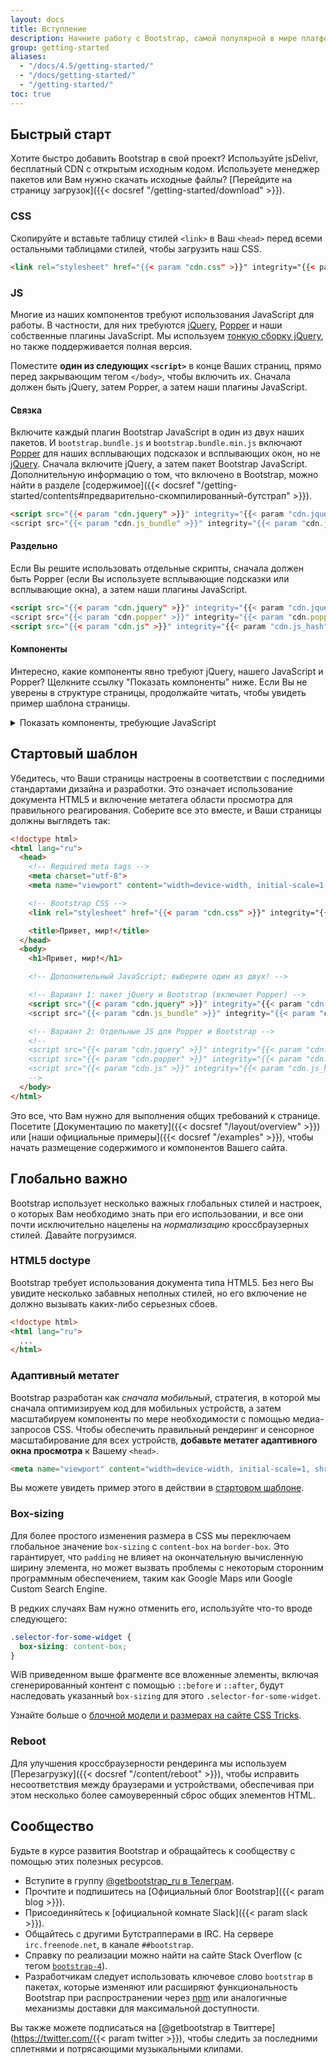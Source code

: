 ```yaml
---
layout: docs
title: Вступление
description: Начните работу с Bootstrap, самой популярной в мире платформой для создания адаптивных сайтов, ориентированных на мобильные устройства, с jsDelivr и начальной страницей шаблона.
group: getting-started
aliases:
  - "/docs/4.5/getting-started/"
  - "/docs/getting-started/"
  - "/getting-started/"
toc: true
---
```


## Быстрый старт

Хотите быстро добавить Bootstrap в свой проект? Используйте jsDelivr, бесплатный CDN с открытым исходным кодом. Используете менеджер пакетов или Вам нужно скачать исходные файлы? [Перейдите на страницу загрузок]({{< docsref "/getting-started/download" >}}).

### CSS

Скопируйте и вставьте таблицу стилей `<link>` в Ваш `<head>` перед всеми остальными таблицами стилей, чтобы загрузить наш CSS.

```html
<link rel="stylesheet" href="{{< param "cdn.css" >}}" integrity="{{< param "cdn.css_hash" >}}" crossorigin="anonymous">
```

### JS

Многие из наших компонентов требуют использования JavaScript для работы. В частности, для них требуются [jQuery](https://jquery.com/), [Popper](https://popper.js.org/) и наши собственные плагины JavaScript. Мы используем [тонкую сборку jQuery](https://blog.jquery.com/2016/06/09/jquery-3-0-final-released/), но также поддерживается полная версия.

Поместите  **один из следующих `<script>`** в конце Ваших страниц, прямо перед закрывающим тегом `</body>`, чтобы включить их. Сначала должен быть jQuery, затем Popper, а затем наши плагины JavaScript.

#### Связка

Включите каждый плагин Bootstrap JavaScript в один из двух наших пакетов. И `bootstrap.bundle.js` и `bootstrap.bundle.min.js` включают [Popper](https://popper.js.org/) для наших всплывающих подсказок и всплывающих окон, но не [jQuery](https://jquery.com/). Сначала включите jQuery, а затем пакет Bootstrap JavaScript. Дополнительную информацию о том, что включено в Bootstrap, можно найти в разделе [содержимое]({{< docsref "/getting-started/contents#предварительно-скомпилированный-бутстрап" >}}).

```html
<script src="{{< param "cdn.jquery" >}}" integrity="{{< param "cdn.jquery_hash" >}}" crossorigin="anonymous"></script>
<script src="{{< param "cdn.js_bundle" >}}" integrity="{{< param "cdn.js_bundle_hash" >}}" crossorigin="anonymous"></script>
```

#### Раздельно

Если Вы решите использовать отдельные скрипты, сначала должен быть Popper (если Вы используете всплывающие подсказки или всплывающие окна), а затем наши плагины JavaScript.

```html
<script src="{{< param "cdn.jquery" >}}" integrity="{{< param "cdn.jquery_hash" >}}" crossorigin="anonymous"></script>
<script src="{{< param "cdn.popper" >}}" integrity="{{< param "cdn.popper_hash" >}}" crossorigin="anonymous"></script>
<script src="{{< param "cdn.js" >}}" integrity="{{< param "cdn.js_hash" >}}" crossorigin="anonymous"></script>
```

#### Компоненты

Интересно, какие компоненты явно требуют jQuery, нашего JavaScript и Popper? Щелкните ссылку "Показать компоненты" ниже. Если Вы не уверены в структуре страницы, продолжайте читать, чтобы увидеть пример шаблона страницы.

<details>
<summary class="text-primary mb-3">Показать компоненты, требующие JavaScript</summary>
{{< markdown >}}
- Alerts: Уведомления для отклонений
- Buttons: Кнопки для переключения состояний и функции флажка/радио
- Carousel: Карусель для любого поведения слайдов, элементов управления и индикаторов
- Collapse: Сворачиваемый контент для переключения видимости контента
- Dropdowns: Выпадающие списки для отображения и позиционирования (также требуется [Popper.js](https://popper.js.org/))
- Modals: Модальные окна для отображения, позиционирования и прокрутки
- Navbar: Панель навигации для расширения нашего плагина Сворачивания контента для реализации адаптивного поведения
- Tooltips и popovers: Всплывающие подсказки и Всплывающие окна для отображения и позиционирования (также требуется [Popper.js](https://popper.js.org/))
- Scrollspy: Слежение прокрутки для поведения прокрутки и обновлений навигации
{{< /markdown >}}
</details>

## Стартовый шаблон

Убедитесь, что Ваши страницы настроены в соответствии с последними стандартами дизайна и разработки. Это означает использование документа HTML5 и включение метатега области просмотра для правильного реагирования. Соберите все это вместе, и Ваши страницы должны выглядеть так:

```html
<!doctype html>
<html lang="ru">
  <head>
    <!-- Required meta tags -->
    <meta charset="utf-8">
    <meta name="viewport" content="width=device-width, initial-scale=1, shrink-to-fit=no">

    <!-- Bootstrap CSS -->
    <link rel="stylesheet" href="{{< param "cdn.css" >}}" integrity="{{< param "cdn.css_hash" >}}" crossorigin="anonymous">

    <title>Привет, мир!</title>
  </head>
  <body>
    <h1>Привет, мир!</h1>

    <!-- Дополнительный JavaScript; выберите один из двух! -->

    <!-- Вариант 1: пакет jQuery и Bootstrap (включает Popper) -->
    <script src="{{< param "cdn.jquery" >}}" integrity="{{< param "cdn.jquery_hash" >}}" crossorigin="anonymous"></script>
    <script src="{{< param "cdn.js_bundle" >}}" integrity="{{< param "cdn.js_bundle_hash" >}}" crossorigin="anonymous"></script>

    <!-- Вариант 2: Отдельные JS для Popper и Bootstrap -->
    <!--
    <script src="{{< param "cdn.jquery" >}}" integrity="{{< param "cdn.jquery_hash" >}}" crossorigin="anonymous"></script>
    <script src="{{< param "cdn.popper" >}}" integrity="{{< param "cdn.popper_hash" >}}" crossorigin="anonymous"></script>
    <script src="{{< param "cdn.js" >}}" integrity="{{< param "cdn.js_hash" >}}" crossorigin="anonymous"></script>
    -->
  </body>
</html>
```

Это все, что Вам нужно для выполнения общих требований к странице. Посетите [Документацию по макету]({{< docsref "/layout/overview" >}}) или [наши официальные примеры]({{< docsref "/examples" >}}), чтобы начать размещение содержимого и компонентов Вашего сайта.

## Глобально важно

Bootstrap использует несколько важных глобальных стилей и настроек, о которых Вам необходимо знать при его использовании, и все они почти исключительно нацелены на *нормализацию* кроссбраузерных стилей. Давайте погрузимся.

### HTML5 doctype

Bootstrap требует использования документа типа HTML5. Без него Вы увидите несколько забавных неполных стилей, но его включение не должно вызывать каких-либо серьезных сбоев.

```html
<!doctype html>
<html lang="ru">
  ...
</html>
```

### Адаптивный метатег

Bootstrap разработан как *сначала мобильный*, стратегия, в которой мы сначала оптимизируем код для мобильных устройств, а затем масштабируем компоненты по мере необходимости с помощью медиа-запросов CSS. Чтобы обеспечить правильный рендеринг и сенсорное масштабирование для всех устройств, **добавьте метатег адаптивного окна просмотра** к Вашему `<head>`.

```html
<meta name="viewport" content="width=device-width, initial-scale=1, shrink-to-fit=no">
```

Вы можете увидеть пример этого в действии в [стартовом шаблоне](#стартовый-шаблон).

### Box-sizing

Для более простого изменения размера в CSS мы переключаем глобальное значение `box-sizing` с `content-box` на `border-box`. Это гарантирует, что `padding` не влияет на окончательную вычисленную ширину элемента, но может вызвать проблемы с некоторым сторонним программным обеспечением, таким как Google Maps или Google Custom Search Engine.

В редких случаях Вам нужно отменить его, используйте что-то вроде следующего:

```css
.selector-for-some-widget {
  box-sizing: content-box;
}
```

WiВ приведенном выше фрагменте все вложенные элементы, включая сгенерированный контент с помощью `::before` и `::after`, будут наследовать указанный `box-sizing` для этого `.selector-for-some-widget`.

Узнайте больше о [блочной модели и размерах на сайте CSS Tricks](https://css-tricks.com/box-sizing/).

### Reboot

Для улучшения кроссбраузерности рендеринга мы используем [Перезагрузку]({{< docsref "/content/reboot" >}}), чтобы исправить несоответствия между браузерами и устройствами, обеспечивая при этом несколько более самоуверенный сброс общих элементов HTML.

## Сообщество

Будьте в курсе развития Bootstrap и обращайтесь к сообществу с помощью этих полезных ресурсов.

- Вступите в группу [@getbootstrap_ru в Телеграм](https://t.me/getbootstrap_ru).
- Прочтите и подпишитесь на [Официальный блог Bootstrap]({{< param blog >}}).
- Присоединяйтесь к [официальной комнате Slack]({{< param slack >}}).
- Общайтесь с другими Бутстрапперами в IRC. На сервере `irc.freenode.net`, в канале `##bootstrap`.
- Справку по реализации можно найти на сайте Stack Overflow (с тегом [`bootstrap-4`](https://stackoverflow.com/questions/tagged/bootstrap-4)).
- Разработчикам следует использовать ключевое слово `bootstrap` в пакетах, которые изменяют или расширяют функциональность Bootstrap при распространении через [npm](https://www.npmjs.com/browse/keyword/bootstrap) или аналогичные механизмы доставки для максимальной доступности.

Вы также можете подписаться на [@getbootstrap в Твиттере](https://twitter.com/{{< param twitter >}}), чтобы следить за последними сплетнями и потрясающими музыкальными клипами.
